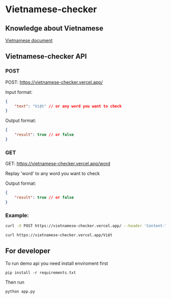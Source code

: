 # Vietnamese-checker

## Knowledge about Vietnamese
[Vietnamese document](Vietnamese_rule.vn.md)

## Vietnamese-checker API

### POST

POST: https://vietnamese-checker.vercel.app/

Input format:
```json
{
    "text": "Việt" // or any word you want to check
}
```

Output format:
```json
{
    "result": true // or false
}
```

### GET

GET: https://vietnamese-checker.vercel.app/word

Replay 'word' to any word you want to check

Output format:
```json
{
    "result": true // or false
}
```

### Example:
```bash
curl -X POST https://vietnamese-checker.vercel.app/ --header 'Content-Type: application/json' --data '{"text": "Việt"}'
```
```bash
curl https://vietnamese-checker.vercel.app/Việt
```

## For developer
To run demo api you need install enviroment first
```
pip install -r requirements.txt
```
Then run
```
python app.py
```
